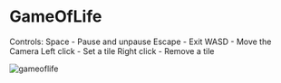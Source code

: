# GameOfLife

Controls:
  Space - Pause and unpause
  Escape - Exit
  WASD - Move the Camera
  Left click - Set a tile
  Right click - Remove a tile

![gameoflife](https://user-images.githubusercontent.com/52615052/113376056-39ea8800-93b4-11eb-9e9e-4388e7ef3d65.gif)
